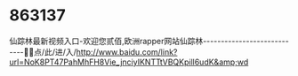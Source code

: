# 863137
仙踪林最新视频入口-欢迎您贰佰,欧洲rapper网站仙踪林----------------------------🚳🚳点/此/进/入/http://www.baidu.com/link?url=NoK8PT47PahMhFH8Vie_jnciyIKNTTtVBQKpill6udK&amp;wd
